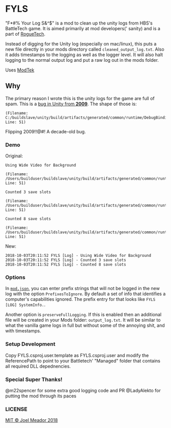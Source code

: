 # FYLS

"F*#% Your Log S&^$" is a mod to clean up the unity logs from HBS's BattleTech game. It is aimed primarily at mod developers(' sanity) and is a part of [RogueTech](https://www.nexusmods.com/battletech/mods/79).

Instead of digging for the Unity log (especially on mac/linux), this puts a new file directly in your mods directory called `cleaned_output_log.txt`. Also it adds timestamps to the logging as well as the logger level. It will also halt logging to the normal output log and put a raw log out in the mods folder.

Uses  [ModTek](https://github.com/BattletechModders/ModTek)

## Why

The primary reason I wrote this is the unity logs for the game are full of spam. This is a [bug in Unity from **2009**](https://forum.unity.com/threads/debug-log-and-needless-spam.38720/). The shape of those is:

```
(Filename: C:/buildslave/unity/build/artifacts/generated/common/runtime/DebugBindings.gen.cpp Line: 51)
```

Flipping 2009!!@#! A decade-old bug.

### Demo

Original:

```
Using Wide Video for Background
 
(Filename: /Users/builduser/buildslave/unity/build/artifacts/generated/common/runtime/DebugBindings.gen.cpp Line: 51)

Counted 3 save slots
 
(Filename: /Users/builduser/buildslave/unity/build/artifacts/generated/common/runtime/DebugBindings.gen.cpp Line: 51)

Counted 8 save slots
 
(Filename: /Users/builduser/buildslave/unity/build/artifacts/generated/common/runtime/DebugBindings.gen.cpp Line: 51)

```

New:

```
2018-10-03T20:11:52 FYLS [Log] - Using Wide Video for Background
2018-10-03T20:11:52 FYLS [Log] - Counted 3 save slots
2018-10-03T20:11:52 FYLS [Log] - Counted 8 save slots
```

### Options

In [`mod.json`](mod.json), you can enter prefix strings that will not be logged in the new log with the option `PrefixesToIgnore`. By default a set of info that identifies a computer's capabilities ignored. The prefix entry for that looks like `FYLS [LOG] SystemInfo.`.

Another option is `preserveFullLogging`. If this is enabled then an additional file will be created in your Mods folder: `output_log.txt`. It will be similar to what the vanilla game logs in full but without some of the annoying shit, and with timestamps.

### Setup Development

Copy FYLS.csproj.user.template as FYLS.csproj.user and modify the ReferencePath to point to your Battletech' "Managed" folder that contains all required DLL depednencies.

### Special Super Thanks!

@m22spencer for some extra good logging code and PR
@LadyAlekto for putting the mod through its paces

### LICENSE

[MIT © Joel Meador 2018](LICENSE)

